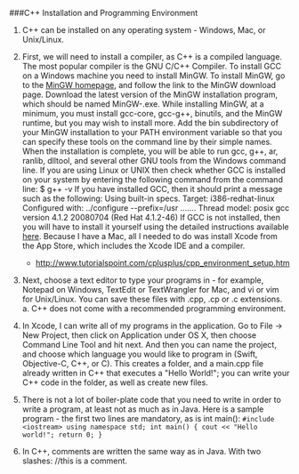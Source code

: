 ###C++ Installation and Programming Environment


1. C++ can be installed on any operating system - Windows, Mac, or Unix/Linux.

2. First, we will need to install a compiler, as C++ is a compiled language. The most popular compiler is the GNU C/C++ Compiler. To install GCC on a Windows machine you need to install MinGW. To install MinGW, go to the [MinGW homepage](www.mingw.org), and follow the link to the MinGW download page. Download the latest version of the MinGW installation program, which should be named MinGW-<version>.exe. While installing MinGW, at a minimum, you must install gcc-core, gcc-g++, binutils, and the MinGW runtime, but you may wish to install more. Add the bin subdirectory of your MinGW installation to your PATH environment variable so that you can specify these tools on the command line by their simple names. When the installation is complete, you will be able to run gcc, g++, ar, ranlib, dlltool, and several other GNU tools from the Windows command line.
    If you are using Linux or UNIX then check whether GCC is installed on your system by entering the following command from the command line: $ g++ -v
If you have installed GCC, then it should print a message such as the following:
Using built-in specs.
Target: i386-redhat-linux
Configured with: ../configure --prefix=/usr .......
Thread model: posix
gcc version 4.1.2 20080704 (Red Hat 4.1.2-46)
If GCC is not installed, then you will have to install it yourself using the detailed instructions available [here](http://gcc.gnu.org/install/).
    Because I have a Mac, all I needed to do was install Xcode from the App Store, which includes the Xcode IDE and a compiler. 
      - http://www.tutorialspoint.com/cplusplus/cpp_environment_setup.htm

3. Next, choose a text editor to type your programs in - for example, Notepad on Windows, TextEdit or TextWrangler for Mac, and vi or vim for Unix/Linux. You can save these files with .cpp, .cp or .c extensions.
    a. C++ does not come with a recommended programming environment.

4. In Xcode, I can write all of my programs in the application. Go to File -> New Project, then click on Application under OS X, then choose Command Line Tool and hit next. And then you can name the project, and choose which language you would like to program in (Swift, Objective-C, C++, or C). This creates a folder, and a main.cpp file already written in C++ that executes a "Hello World!"; you can write your C++ code in the folder, as well as create new files. 

5. There is not a lot of boiler-plate code that you need to write in order to write a program, at least not as much as in Java.
    Here is a sample program - the first two lines are mandatory, as is int main(): 
`#include <iostream>
using namespace std;
int main() {
  cout << "Hello world!";
  return 0;
}`

6. In C++, comments are written the same way as in Java. With two slashes: //this is a comment.
